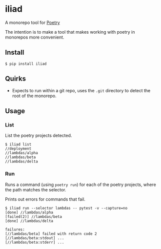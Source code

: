 # iliad
A monorepo tool for [Poetry](https://github.com/python-poetry/poetry)

The intention is to make a tool that makes working with poetry in monorepos more convenient.

## Install
```shell
$ pip install iliad
```

## Quirks
- Expects to run within a git repo, uses the `.git` directory to detect the root of the monorepo.

## Usage
### List
List the poetry projects detected.
```shell
$ iliad list
//deployment
//lambdas/alpha
//lambdas/beta
//lambdas/delta
```

### Run
Runs a command (using `poetry run`) for each of the poetry projects, where the path matches the selector.

Prints out errors for commands that fail.
```shell
$ iliad run --selector lambdas -- pytest -v --capture=no
[done] //lambdas/alpha
[failed(2)] //lambdas/beta
[done] //lambdas/delta

failures:
[//lambdas/beta] failed with return code 2
[//lambdas/beta:stdout] ...
[//lambdas/beta:stderr] ...
```
